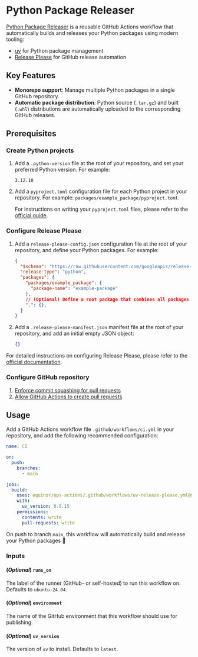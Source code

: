 # Python Package Releaser

[Python Package Releaser](../../.github/workflows/uv-release-please.yml) is a reusable GitHub Actions workflow that automatically builds and releases your Python packages using modern tooling:

- [uv](https://docs.astral.sh/uv/) for Python package management
- [Release Please](https://github.com/googleapis/release-please) for GitHub release automation

## Key Features

- **Monorepo support**: Manage multiple Python packages in a single GitHub repository.
- **Automatic package distribution**: Python source (`.tar.gz`) and built (`.whl`) distributions are automatically uploaded to the corresponding GitHub releases.

## Prerequisites

### Create Python projects

1. Add a `.python-version` file at the root of your repository, and set your preferred Python version. For example:

    ```plaintext
    3.12.10
    ```

1. Add a `pyproject.toml` configuration file for each Python project in your repository. For example: `packages/example_package/pyproject.toml`.

    For instructions on writing your `pyproject.toml` files, please refer to the [official guide](https://packaging.python.org/en/latest/guides/writing-pyproject-toml/).

### Configure Release Please

1. Add a `release-please-config.json` configuration file at the root of your repository, and define your Python packages. For example:

    ```json
    {
      "$schema": "https://raw.githubusercontent.com/googleapis/release-please/main/schemas/config.json",
      "release-type": "python",
      "packages": {
        "packages/example_package": {
          "package-name": "example-package"
        },
        // (Optional) Define a root package that combines all packages in your repository
        ".": {},
      }
    }
    ```

1. Add a `.release-please-manifest.json` manifest file at the root of your repository, and add an initial empty JSON object:

    ```json
    {}
    ```

For detailed instructions on configuring Release Please, please refer to the [official documentation](https://github.com/googleapis/release-please/blob/main/docs/manifest-releaser.md).

### Configure GitHub repository

1. [Enforce commit squashing for pull requests](https://docs.github.com/en/repositories/configuring-branches-and-merges-in-your-repository/configuring-pull-request-merges/configuring-commit-squashing-for-pull-requests)
1. [Allow GitHub Actions to create pull requests](https://docs.github.com/en/repositories/managing-your-repositorys-settings-and-features/enabling-features-for-your-repository/managing-github-actions-settings-for-a-repository#preventing-github-actions-from-creating-or-approving-pull-requests)

## Usage

Add a GitHub Actions workflow file `.github/workflows/ci.yml` in your repository, and add the following recommended configuration:

```yaml
name: CI

on:
  push:
    branches:
      - main

jobs:
  build:
    uses: equinor/ops-actions/.github/workflows/uv-release-please.yml@main
    with:
      uv_version: 0.8.15
    permissions:
      contents: write
      pull-requests: write

```

On push to branch `main`, this workflow will automatically build and release your Python packages 🚀

### Inputs

#### (*Optional*) `runs_on`

The label of the runner (GitHub- or self-hosted) to run this workflow on. Defaults to `ubuntu-24.04`.

#### (*Optional*) `environment`

The name of the GitHub environment that this workflow should use for publishing.

#### (*Optional*) `uv_version`

The version of `uv` to install. Defaults to `latest`.
